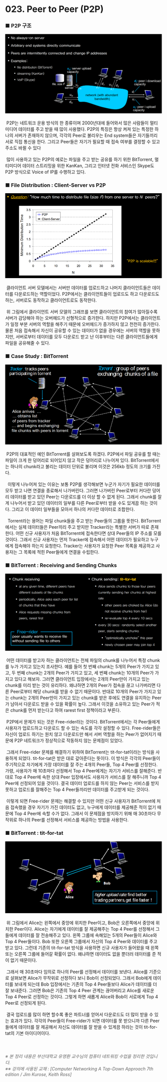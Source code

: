 ﻿# 023. Peer to Peer (P2P)
### ■ P2P 구조
![ P2P 구조]( https://raw.githubusercontent.com/taechacode/ComputerScienceRepository/master/Computer%20Network/images/CN_023_01.PNG)
<br><br>
&nbsp;P2P는 네트워크 운용 방식의 한 종류이며 2000년대에 들어와서 많은 사람들이 멀티미디어 데이터를 주고 받을 때 많이 사용했다. P2P의 특징은 항상 켜져 있는 특정한 하나의 서버가 존재하지 않으며, 각각의 Peer로 불리우는 End system들은 자기들끼리 서로 직접 통신을 한다. 그리고 Peer들은 자기가 필요할 때 접속 여부를 결정할 수 있고 주소도 바뀔 수 있다
<br><br>
&nbsp;많이 사용하고 있는 P2P의 예로는 파일을 주고 받는 공유를 하기 위한 BitTorrent, 멀티미디어 데이터 스트리밍을 위한 KanKan, 그리고 인터넷 전화 서비스인 Skype도 P2P 방식으로 Voice of IP를 수행하고 있다.
<br>
### ■ File Distribution : Client-Server vs P2P 
![ File Distribution : Client-Server vs P2P]( https://raw.githubusercontent.com/taechacode/ComputerScienceRepository/master/Computer%20Network/images/CN_023_02.PNG)
<br><br>
&nbsp;클라이언트 서버 모델에서는 서버만 데이터를 업로드하고 나머지 클라이언트들은 데이터를 다운로드하는 역할이었다. P2P에서는 클라이언트들이 업로드도 하고 다운로드도 하는, 서버로도 동작하고 클라이언트로도 동작한다.
<br><br>
&nbsp;위 그림에서 클라이언트 서버 모델의 그래프를 보면 클라이언트의 참여가 많아질수록 서버가 감당해야 하는 오버헤드가 선형적으로 증가한다. 하지만 P2P에서는 클라이언트가 일정 부분 서버의 역할을 해주기 때문에 오버헤드가 증가하지 않고 천천히 증가한다. 물론 처음 접속해서 자신이 공유할 수 있는 데이터가 없을 경우에는 서버의 역할을 못하지만, 서버로부터 데이터를 모두 다운로드 받고 난 이후부터는 다른 클라이언트들에게 파일을 공유해줄 수 있다.
<br>
### ■ Case Study : BitTorrent
![ Case Study : BitTorrent]( https://raw.githubusercontent.com/taechacode/ComputerScienceRepository/master/Computer%20Network/images/CN_023_03.PNG)
<br><br>
&nbsp;P2P의 대표적인 예인 BitTorrent를 살펴보도록 하겠다. P2P에서 파일 공유를 할 때는 파일이 크게 한 덩어리로 되어있지 않고 작은 덩어리로 나누어져 있다. BitTorrent에서는 하나의 chunk라고 불리는 데이터 단위로 불리며 이것은 256kb 정도의 크기를 가진다. 
<br><br>
&nbsp; 이렇게 나누어져 있는 이유는 보통 P2P를 생각해보면 누군가 자기가 필요한 데이터를 모두 받고 나면 연결을 종료해서 나가버린다. 그러면 나가버린 Peer로부터 커다란 덩어리 데이터를 받고 있던 Peer는 다운로드를 더 이상 할 수 없게 된다. 그래서 chunk를 잘게 나누어서 받고 있던 데이터의 일부를 다른 Peer로부터 받을 수도 있게끔 하는 것이다. 그리고 이 데이터 일부들을 모아서 하나의 커다란 데이터로 조합한다.
<br><br>
&nbsp; Torrent라는 용어는 파일 chunk들을 주고 받는 Peer들의 그룹을 뜻한다. BitTorrent에서는 실제 데이터들은 Peer끼리 주고 받지만 Tracker라는 특별한 서버가 따로 존재한다. 어떤 신규 사용자가 처음 BitTorrent에 접속한다면 상대 Peer들의 IP 주소를 모를 것이다. 그래서 신규 사용자는 먼저 Tracker에 접속해서 어떤 데이터가 필요하고 누구에게 접속해야 하는지 요청한다. Tracker는 사용자가 요청한 Peer 목록을 제공하고 사용자는 그 목록에 적힌 Peer들에게 연결을 수립한다.
<br>
### ■ BitTorrent : Receiving and Sending Chunks
![ BitTorrent : Receiving and Sending Chunks]( https://raw.githubusercontent.com/taechacode/ComputerScienceRepository/master/Computer%20Network/images/CN_023_04.PNG)
<br><br>
&nbsp;어떤 데이터를 받고자 하는 클라이언트는 전체 파일의 chunk를 나누어서 특정 chunk를 누가 가지고 있는지 조사한다. 예를 들어 첫 번째 chunk는 5개의 Peer가 가지고 있고, 두 번째 chunk는 2개의 Peer가 가지고 있고, 세 번째 chunk는 10개의 Peer가 가지고 있다고 해보자. 그러면 클라이언트 입장에서는 2개의 Peer만이 가지고 있는 chunk를 미리 받는 것이 유리하다. 왜냐하면 2개의 Peer가 접속을 끊고 나가버리면 다른 Peer로부터 해당 chunk를 받을 수 없기 때문이다. 반대로 10개의 Peer가 가지고 있는 chunk는 2개의 Peer만이 가지고 있는 chunk를 받은 후에도 연결을 유지하는 Peer가 남아서 다운로드 받을 수 있을 확률이 높다. 그래서 이것을 소유하고 있는 Peer가 적은 chunk를 먼저 받는다고 하여 rarest first 정책이라고 부른다.
<br><br>
&nbsp;P2P에서 문제가 되는 것은 Free-rider라는 것이다. BitTorrent에서는 각 Peer들에게 사용자가 업로드하고 다운로드 할 수 있는 속도를 각각 설정할 수 있다. Free-rider들은 자신이 업로드 하기는 원치 않고 다운로드만 해서 서버 역할을 하는 Peer가 없어지기 때문에 P2P 네트워크가 정상적으로 작동하지 않는 문제점이 있었다.
<br><br>
&nbsp;그래서 Free-rider 문제를 해결하기 위하여 BitTorrent는 tit-for-tat이라는 방식을 사용하게 되었다. tit-for-tat은 받은 대로 갚아준다는 뜻이다. 이 방식은 각각의 Peer들이 주기적으로 자기에게 가장 데이터를 잘 주는 4개의 Peer들, Top 4 Peer를 선정한다. 가령, 사용자가 매 10초마다 선정해서 Top 4 Peer에게는 자기가 서비스를 잘해준다. 반대로 Top 4 Peer에 속한 상대 Peer 입장에서도 사용자가 서비스를 잘 해주니까 Top 4 Peer에 선정되어 있을 것이다. 결국 데이터 업로드를 하지 않는 Peer는 서비스를 받지 못하고 업로드를 잘해주는 Top 4 Peer들끼리만 데이터를 주고받게 되는 것이다.
<br><br>
&nbsp;이렇게 되면 Free-rider 문제는 해결할 수 있지만 어떤 신규 사용자가 BitTorrent에 처음 접속했을 경우 자기가 가진 데이터도 없고, 누구에게 데이터를 제공해준 적이 없기 때문에 Top 4 Peer에 속할 수가 없다. 그래서 이 문제점을 방지하기 위해 매 30초마다 무작위로 하나의 Peer를 선정해서 서비스를 제공하는 방법을 사용한다.
<br>
### ■ BitTorrent : tit-for-tat
![ BitTorrent : tit-for-tat]( https://raw.githubusercontent.com/taechacode/ComputerScienceRepository/master/Computer%20Network/images/CN_023_05.PNG)
<br><br>
&nbsp;위 그림에서 Alice는 왼쪽에서 중앙에 위치한 Peer이고, Bob은 오른쪽에서 중앙에 위치한 Peer이다. Alice는 자기에게 데이터를 잘 제공해주는 Top 4 Peer를 선정해서 그들에게 데이터를 잘 전송해주고 있다. 왼쪽 그룹에 속해있는 5개의 Peer들이 Alice와 Top 4 Peer들이다. Bob 또한 오른쪽 그룹에서 자신의 Top 4 Peer와 데이터를 주고 받고 있다. 그런데 기존의 tit-for-tat 방식을 사용하면 신규 사용자가 들어왔을 때 왼쪽 또는 오른쪽 그룹에 들어갈 확률이 없다. 왜냐하면 데이터도 없을 뿐더러 데이터를 준 적이 없기 때문이다.
<br><br>
&nbsp;그래서 매 30초마다 임의로 하나의 Peer를 선정해서 데이터를 보낸다. Alice를 기준으로 살펴보면 Alice가 무작위로 선정하다 보니 Bob이 선정되었다. 그래서 Bob에게 데이터를 보내게 되는데 Bob 입장에서는 기존의 Top 4 Peer들보다 Alice가 데이터를 더 잘 보내준다. 그러면 Bob은 기존의 Top 4 Peer 관계는 끊어버리고 Alice를 새로운 Top 4 Peer로 선정하는 것이다. 그렇게 하면 새롭게 Alice와 Bob이 서로에게 Top 4 Peer로 선정되게 된다.
<br><br>
&nbsp;결국 업로드를 많이 하면 할수록 좋은 파트너를 얻어서 다운로드도 더 많이 받을 수 있는 효과가 있다. 각각의 Peer들이 Free-rider가 되면 데이터를 못 받으니까 다른 Peer들에게 데이터를 잘 제공해서 자신도 데이터를 잘 받을 수 있게끔 하라는 것이 tit-for-tat의 기본 아이디어이다.
<br>
<br>
<br>
###### <span style="color:#666666">※ 본 정리 내용은 부산대학교 유영환 교수님의 컴퓨터 네트워킹 수업을 정리한 것입니다.<br>※※ 강의에 사용된 교재 : [Computer Networking A Top-Down Approach 7th edition / Jim Kurose, Keith Ross]</span>
